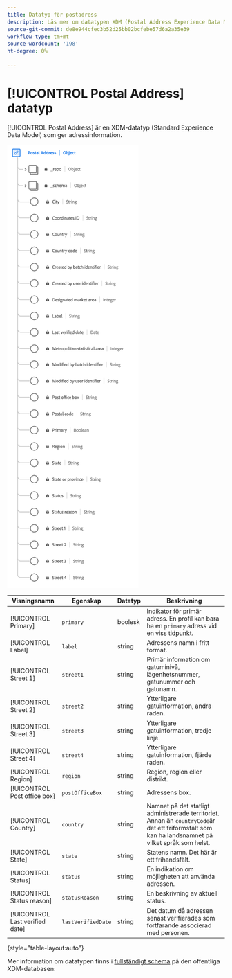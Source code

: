 ```yaml
---
title: Datatyp för postadress
description: Läs mer om datatypen XDM (Postal Address Experience Data Model).
source-git-commit: de8e944cfec3b52d25bb02bcfebe57d6a2a35e39
workflow-type: tm+mt
source-wordcount: '198'
ht-degree: 0%

---
```


# [!UICONTROL Postal Address] datatyp

[!UICONTROL Postal Address] är en XDM-datatyp (Standard Experience Data Model) som ger adressinformation.

![Ett diagram över [!UICONTROL Postal Address] datatyp.](../images/data-types/postal-address.png)

| Visningsnamn | Egenskap | Datatyp | Beskrivning |
|------------------------------------|------------------|-----------|-----------------------------------------------------------------------------------------------|
| [!UICONTROL Primary] | `primary` | boolesk | Indikator för primär adress. En profil kan bara ha en `primary` adress vid en viss tidpunkt. |
| [!UICONTROL Label] | `label` | string | Adressens namn i fritt format. |
| [!UICONTROL Street 1] | `street1` | string | Primär information om gatuminivå, lägenhetsnummer, gatunummer och gatunamn. |
| [!UICONTROL Street 2] | `street2` | string | Ytterligare gatuinformation, andra raden. |
| [!UICONTROL Street 3] | `street3` | string | Ytterligare gatuinformation, tredje linje. |
| [!UICONTROL Street 4] | `street4` | string | Ytterligare gatuinformation, fjärde raden. |
| [!UICONTROL Region] | `region` | string | Region, region eller distrikt. |
| [!UICONTROL Post office box] | `postOfficeBox` | string | Adressens box. |
| [!UICONTROL Country] | `country` | string | Namnet på det statligt administrerade territoriet. Annan än ``countryCode``är det ett friformsfält som kan ha landsnamnet på vilket språk som helst. |
| [!UICONTROL State] | `state` | string | Statens namn. Det här är ett frihandsfält. |
| [!UICONTROL Status] | `status` | string | En indikation om möjligheten att använda adressen. |
| [!UICONTROL Status reason] | `statusReason` | string | En beskrivning av aktuell status. |
| [!UICONTROL Last verified date] | `lastVerifiedDate` | string | Det datum då adressen senast verifierades som fortfarande associerad med personen. |

{style="table-layout:auto"}

Mer information om datatypen finns i [fullständigt schema](https://github.com/adobe/xdm/blob/master/docs/reference/datatypes/address.schema.json) på den offentliga XDM-databasen:
